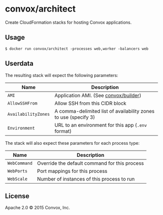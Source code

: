 # convox/architect

Create CloudFormation stacks for hosting Convox applications.

## Usage

    $ docker run convox/architect -processes web,worker -balancers web

## Userdata

The resulting stack will expect the following parameters:

| Name                | Description                                                                |
|---------------------|----------------------------------------------------------------------------|
| `AMI`               | Application AMI. (See [convox/builder](https://github.com/convox/builder)) |
| `AllowSSHFrom`      | Allow SSH from this CIDR block                                             |
| `AvailabilityZones` | A comma-delimited list of availability zones to use (specify 3)            |
| `Environment`       | URL to an  environment for this app (`.env` format)                        |


The stack will also expect these parameters for each process type:

| Name                | Description                                   |
|---------------------|-----------------------------------------------|
| `WebCommand`        | Override the default command for this process |
| `WebPorts`          | Port mappings for this process                |
| `WebScale`          | Number of instances of this process to run    |

## License

Apache 2.0 &copy; 2015 Convox, Inc.
